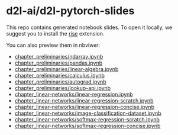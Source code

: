 # d2l-ai/d2l-pytorch-slides

This repo contains generated notebook slides. To open it locally, we suggest you to install the [rise](https://rise.readthedocs.io/en/stable/) extension.

You can also preview them in nbviwer:
 - [chapter_preliminaries/ndarray.ipynb](https://nbviewer.jupyter.org/format/slides/github/d2l-ai/d2l-pytorch-slides/blob/main/chapter_preliminaries/ndarray.ipynb)
 - [chapter_preliminaries/pandas.ipynb](https://nbviewer.jupyter.org/format/slides/github/d2l-ai/d2l-pytorch-slides/blob/main/chapter_preliminaries/pandas.ipynb)
 - [chapter_preliminaries/linear-algebra.ipynb](https://nbviewer.jupyter.org/format/slides/github/d2l-ai/d2l-pytorch-slides/blob/main/chapter_preliminaries/linear-algebra.ipynb)
 - [chapter_preliminaries/calculus.ipynb](https://nbviewer.jupyter.org/format/slides/github/d2l-ai/d2l-pytorch-slides/blob/main/chapter_preliminaries/calculus.ipynb)
 - [chapter_preliminaries/autograd.ipynb](https://nbviewer.jupyter.org/format/slides/github/d2l-ai/d2l-pytorch-slides/blob/main/chapter_preliminaries/autograd.ipynb)
 - [chapter_preliminaries/lookup-api.ipynb](https://nbviewer.jupyter.org/format/slides/github/d2l-ai/d2l-pytorch-slides/blob/main/chapter_preliminaries/lookup-api.ipynb)
 - [chapter_linear-networks/linear-regression.ipynb](https://nbviewer.jupyter.org/format/slides/github/d2l-ai/d2l-pytorch-slides/blob/main/chapter_linear-networks/linear-regression.ipynb)
 - [chapter_linear-networks/linear-regression-scratch.ipynb](https://nbviewer.jupyter.org/format/slides/github/d2l-ai/d2l-pytorch-slides/blob/main/chapter_linear-networks/linear-regression-scratch.ipynb)
 - [chapter_linear-networks/linear-regression-concise.ipynb](https://nbviewer.jupyter.org/format/slides/github/d2l-ai/d2l-pytorch-slides/blob/main/chapter_linear-networks/linear-regression-concise.ipynb)
 - [chapter_linear-networks/image-classification-dataset.ipynb](https://nbviewer.jupyter.org/format/slides/github/d2l-ai/d2l-pytorch-slides/blob/main/chapter_linear-networks/image-classification-dataset.ipynb)
 - [chapter_linear-networks/softmax-regression-scratch.ipynb](https://nbviewer.jupyter.org/format/slides/github/d2l-ai/d2l-pytorch-slides/blob/main/chapter_linear-networks/softmax-regression-scratch.ipynb)
 - [chapter_linear-networks/softmax-regression-concise.ipynb](https://nbviewer.jupyter.org/format/slides/github/d2l-ai/d2l-pytorch-slides/blob/main/chapter_linear-networks/softmax-regression-concise.ipynb)